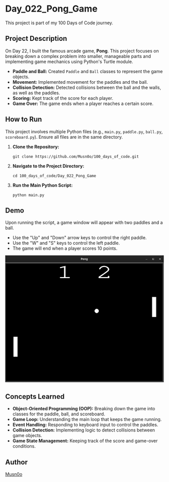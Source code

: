 # Day_022_Pong_Game

This project is part of my 100 Days of Code journey.

## Project Description

On Day 22, I built the famous arcade game, **Pong**. This project focuses on breaking down a complex problem into smaller, manageable parts and implementing game mechanics using Python's Turtle module.

- **Paddle and Ball:** Created `Paddle` and `Ball` classes to represent the game objects.
- **Movement:** Implemented movement for the paddles and the ball.
- **Collision Detection:** Detected collisions between the ball and the walls, as well as the paddles.
- **Scoring:** Kept track of the score for each player.
- **Game Over:** The game ends when a player reaches a certain score.

## How to Run

This project involves multiple Python files (e.g., `main.py`, `paddle.py`, `ball.py`, `scoreboard.py`). Ensure all files are in the same directory.

1. **Clone the Repository:**
    
    ```
    git clone https://github.com/Musn0o/100_days_of_code.git
    ```
    
2. **Navigate to the Project Directory:**
    
    ```
    cd 100_days_of_code/Day_022_Pong_Game
    ```

3. **Run the Main Python Script:**
    
    ```
    python main.py
    ```
 
## Demo

Upon running the script, a game window will appear with two paddles and a ball.

- Use the "Up" and "Down" arrow keys to control the right paddle.
- Use the "W" and "S" keys to control the left paddle.
- The game will end when a player scores 10 points.

![pong game](pong.png)

## Concepts Learned

- **Object-Oriented Programming (OOP):** Breaking down the game into classes for the paddle, ball, and scoreboard.
- **Game Loop:** Understanding the main loop that keeps the game running.
- **Event Handling:** Responding to keyboard input to control the paddles.
- **Collision Detection:** Implementing logic to detect collisions between game objects.
- **Game State Management:** Keeping track of the score and game-over conditions.

## Author

[Musn0o](https://github.com/Musn0o)
